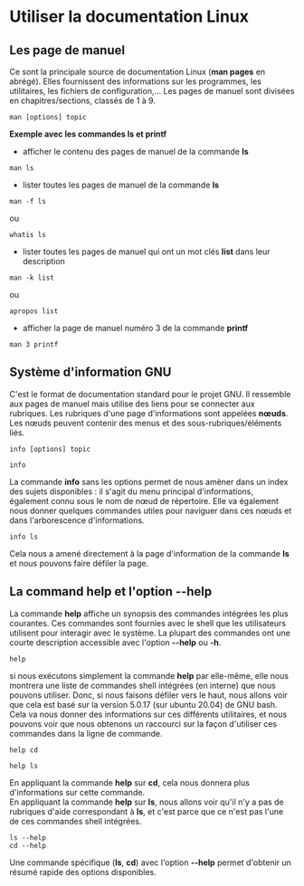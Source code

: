 # Utiliser la documentation Linux

## Les page de manuel

Ce sont la principale source de documentation Linux (**man pages** en abrégé). Elles fournissent des informations sur les programmes, les utilitaires, les fichiers de configuration,... Les pages de manuel sont divisées en chapitres/sections, classés de 1 à 9.

```
man [options] topic
```

**Exemple avec les commandes ls et printf** 

- afficher le contenu des pages de manuel de la commande **ls**

```
man ls
```

- lister toutes les pages de manuel de la commande **ls**

```
man -f ls
```

ou

```
whatis ls
```

- lister toutes les pages de manuel qui ont un mot clés **list** dans leur description

```
man -k list
```

ou

```
apropos list
```

- afficher la page de manuel numéro 3 de la commande **printf**

```
man 3 printf
```

## Système d'information GNU

C'est le format de documentation standard pour le projet GNU. Il ressemble aux pages de manuel mais utilise des liens pour se connecter aux rubriques. Les rubriques d'une page d'informations sont appelées **nœuds**. Les nœuds peuvent contenir des menus et des sous-rubriques/éléments liés.

```
info [options] topic
```

```
info
```

La commande **info** sans les options permet de nous amèner dans un index des sujets disponibles : il s'agit du menu principal d'informations, également connu sous le nom de nœud de répertoire. Elle va également nous donner quelques commandes utiles pour naviguer dans ces nœuds et dans l'arborescence d'informations.

```
info ls
```

Cela nous a amené directement à la page d'information de la commande **ls** et nous pouvons faire défiler la page.

## La command help et l'option --help

La commande **help** affiche un synopsis des commandes intégrées les plus courantes. Ces commandes sont fournies avec le shell que les utilisateurs utilisent pour interagir avec le système. La plupart des commandes ont une courte description accessible avec l'option **--help** ou **-h**.
<br>

```
help
```

si nous exécutons simplement la commande **help** par elle-même, elle nous montrera une liste de commandes shell intégrées (en interne) que nous pouvons utiliser.
Donc, si nous faisons défiler vers le haut, nous allons voir que cela est basé sur la version 5.0.17 (sur ubuntu 20.04) de GNU bash. Cela va nous donner des informations sur ces différents utilitaires, et nous pouvons voir que nous obtenons un raccourci sur la façon d'utiliser ces commandes dans la ligne de commande.

```
help cd
```

```
help ls
```

En appliquant la commande **help** sur **cd**, cela nous donnera plus d'informations sur cette commande.
<br>
En appliquant la commande **help** sur **ls**, nous allons voir qu'il n'y a pas de rubriques d'aide correspondant à **ls**, et c'est parce que ce n'est pas l'une de ces commandes shell intégrées.

```
ls --help
cd --help
```

Une commande spécifique (**ls**, **cd**) avec l'option **--help** permet d'obtenir un résumé rapide des options disponibles.